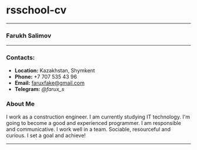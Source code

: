 # rsschool-cv
***
### Farukh Salimov
---
### Contacts:

+ **Location:** Kazakhstan, Shymkent
+ **Phone:** +7 707 535 43 96
+ **Email:** faruxfake@gmail.com
+ **Telegram:** _@farux_s_
### About Me

I work as a construction engineer. I am currently studying IT technology. I'm going to become a good and experienced programmer.
I am responsible and communicative. I work well in a team. Sociable, resourceful and curious. I set a goal and achieve!

---